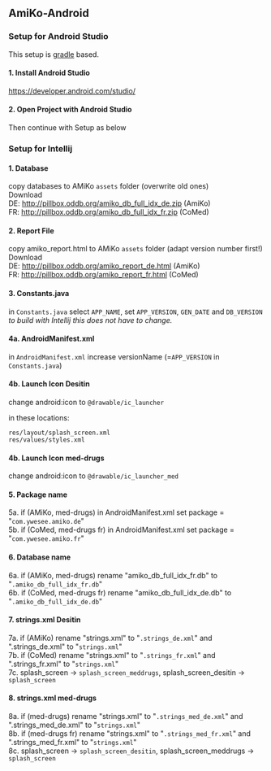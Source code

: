 ## AmiKo-Android

### Setup for Android Studio
This setup is [gradle](https://docs.gradle.org/current/userguide/gradle_wrapper.html) based.

#### 1. Install Android Studio
https://developer.android.com/studio/

#### 2. Open Project with Android Studio
Then continue with Setup as below

### Setup for Intellij

#### 1. Database
copy databases to AMiKo `assets` folder (overwrite old ones)  
Download  
DE: http://pillbox.oddb.org/amiko_db_full_idx_de.zip (AmiKo)  
FR: http://pillbox.oddb.org/amiko_db_full_idx_fr.zip (CoMed)

#### 2. Report File
copy amiko_report.html to AMiKo `assets` folder (adapt version number first!)  
Download    
DE: http://pillbox.oddb.org/amiko_report_de.html (AmiKo)  
FR: http://pillbox.oddb.org/amiko_report_fr.html (CoMed)

#### 3. Constants.java
in `Constants.java` select `APP_NAME`, set `APP_VERSION`, `GEN_DATE` and `DB_VERSION`  
_to build with Intellij this does not have to change._

#### 4a. AndroidManifest.xml
in `AndroidManifest.xml` increase versionName (=`APP_VERSION` in `Constants.java`)

#### 4b. Launch Icon Desitin
change android:icon to `@drawable/ic_launcher`  

in these locations:
```
res/layout/splash_screen.xml  
res/values/styles.xml
```
#### 4b. Launch Icon med-drugs 
change android:icon to `@drawable/ic_launcher_med`

#### 5. Package name
5a. if (AMiKo, med-drugs) in AndroidManifest.xml set package = "`com.ywesee.amiko.de`"  
5b. if (CoMed, med-drugs fr) in AndroidManifest.xml set package = "`com.ywesee.amiko.fr`"

#### 6. Database name
6a. if (AMiKo, med-drugs) rename "amiko_db_full_idx_fr.db" to "`.amiko_db_full_idx_fr.db`"  
6b. if (CoMed, med-drugs fr) rename "amiko_db_full_idx_de.db" to "`.amiko_db_full_idx_de.db`"

#### 7. strings.xml Desitin
7a. if (AMiKo) rename "strings.xml" to "`.strings_de.xml`" and ".strings_de.xml" to "`strings.xml`"  
7b. if (CoMed) rename "strings.xml" to "`.strings_fr.xml`" and ".strings_fr.xml" to "`strings.xml`"  
7c. splash_screen -> `splash_screen_meddrugs`, splash_screen_desitin -> `splash_screen`

#### 8. strings.xml med-drugs
8a. if (med-drugs) rename "strings.xml" to "`.strings_med_de.xml`" and ".strings_med_de.xml" to "`strings.xml`"  
8b. if (med-drugs fr) rename "strings.xml" to "`.strings_med_fr.xml`" and ".strings_med_fr.xml" to "`strings.xml`"  
8c. splash_screen -> `splash_screen_desitin`, splash_screen_meddrugs -> `splash_screen`
